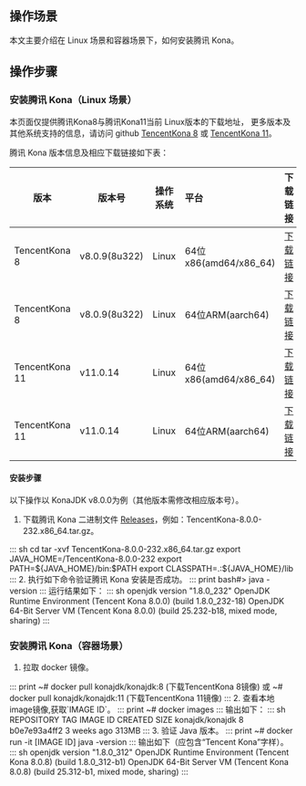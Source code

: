 ## 操作场景
本文主要介绍在 Linux 场景和容器场景下，如何安装腾讯 Kona。


## 操作步骤
### 安装腾讯 Kona（Linux 场景）


本页面仅提供腾讯Kona8与腾讯Kona11当前 Linux版本的下载地址， 更多版本及其他系统支持的信息，请访问 github  [TencentKona 8](https://github.com/Tencent/TencentKona-8/)  或 [TencentKona 11](https://github.com/Tencent/TencentKona-11/)。

腾讯 Kona 版本信息及相应下载链接如下表：

|版本|版本号|操作系统|平台|下载链接|
|------|----------|------------|:-----|-------------|
|TencentKona 8| v8.0.9(8u322)|Linux|64位x86(amd64/x86_64)|[下载链接](https://github.com/Tencent/TencentKona-8/releases/download/8.0.9-GA/TencentKona8.0.9.b1_jdk_linux-x86_64_8u322.tar.gz)|
|TencentKona 8| v8.0.9(8u322)|Linux|64位ARM(aarch64)|[下载链接](https://github.com/Tencent/TencentKona-8/releases/download/8.0.9-GA/TencentKona8.0.9.b1_jdk_linux-aarch64_8u322.tar.gz)|
|TencentKona 11| v11.0.14|Linux|64位x86(amd64/x86_64)|[下载链接](https://github.com/Tencent/TencentKona-11/releases/download/kona11.0.14/TencentKona-11.0.14.b1-jdk_linux-x86_64.tar.gz)|
|TencentKona 11| v11.0.14|Linux|64位ARM(aarch64)|[下载链接](https://github.com/Tencent/TencentKona-11/releases/download/kona11.0.14/TencentKona-11.0.14.b1-jdk_linux-aarch64.tar.gz)|

#### 安装步骤
以下操作以 KonaJDK v8.0.0为例（其他版本需修改相应版本号）。

1. 下载腾讯 Kona 二进制文件 [Releases](https://github.com/Tencent/TencentKona-8/releases)，例如：TencentKona-8.0.0-232.x86_64.tar.gz。
<dx-codeblock>
:::  sh
   cd <Install_Path>
   tar -xvf TencentKona-8.0.0-232.x86_64.tar.gz
   export JAVA_HOME=<Install_Path>/TencentKona-8.0.0-232
   export PATH=${JAVA_HOME}/bin:$PATH
   export CLASSPATH=.:${JAVA_HOME}/lib
:::
</dx-codeblock>
2. 执行如下命令验证腾讯 Kona 安装是否成功。
<dx-codeblock>
:::  print
   bash#> java -version
:::
</dx-codeblock>
   运行结果如下：
<dx-codeblock>
:::  sh
   openjdk version "1.8.0_232"
   OpenJDK Runtime Environment (Tencent Kona 8.0.0) (build 1.8.0_232-18)
   OpenJDK 64-Bit Server VM (Tencent Kona 8.0.0) (build 25.232-b18, mixed mode, sharing)
:::
</dx-codeblock>


### 安装腾讯 Kona（容器场景）

1. 拉取 docker 镜像。
<dx-codeblock>
:::  print
	~# docker pull konajdk/konajdk:8 (下载TencentKona 8镜像)
	或
	~# docker pull konajdk/konajdk:11 (下载TencentKona 11镜像)
:::
</dx-codeblock>
2. 查看本地image镜像,获取`IMAGE ID`。
<dx-codeblock>
:::  print
	~# docker images
:::
</dx-codeblock>
	输出如下：
<dx-codeblock>
:::  sh
	REPOSITORY          TAG                 IMAGE ID            CREATED             SIZE
	konajdk/konajdk      8              b0e7e93a4ff2        3 weeks ago         313MB
:::
</dx-codeblock>
3. 验证 Java 版本。
<dx-codeblock>
:::  print
	~# docker run -it [IMAGE ID] java -version
:::
</dx-codeblock>
	输出如下（应包含“Tencent Kona”字样）。
<dx-codeblock>
:::  sh
	openjdk version "1.8.0_312"
	OpenJDK Runtime Environment (Tencent Kona 8.0.8) (build 1.8.0_312-b1)
	OpenJDK 64-Bit Server VM (Tencent Kona 8.0.8) (build 25.312-b1, mixed mode, sharing)
:::
</dx-codeblock>


